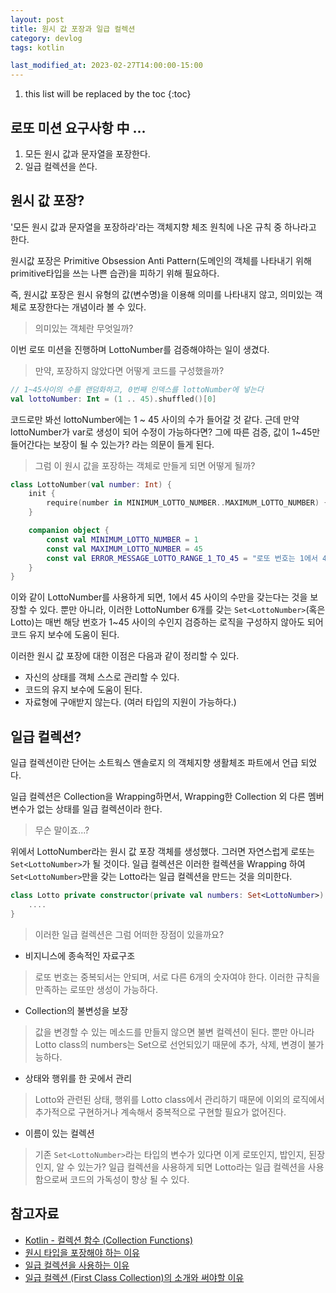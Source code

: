 ```yaml
---
layout: post
title: 원시 값 포장과 일급 컬렉션
category: devlog
tags: kotlin

last_modified_at: 2023-02-27T14:00:00-15:00
---
```


1. this list will be replaced by the toc
{:toc}


## 로또 미션 요구사항 中 ...
1. 모든 원시 값과 문자열을 포장한다.
2. 일급 컬렉션을 쓴다.


## 원시 값 포장?
'모든 원시 값과 문자열을 포장하라'라는 객체지향 체조 원칙에 나온 규칙 중 하나라고 한다.

원시값 포장은 Primitive Obsession Anti Pattern(도메인의 객체를 나타내기 위해 primitive타입을 쓰는 나쁜 습관)을 피하기 위해 필요하다.

즉, 원시값 포장은 원시 유형의 값(변수명)을 이용해 의미를 나타내지 않고, 의미있는 객체로 포장한다는 개념이라 볼 수 있다.

> 의미있는 객체란 무엇일까? 

이번 로또 미션을 진행하며 LottoNumber를 검증해야하는 일이 생겼다.
> 만약, 포장하지 않았다면 어떻게 코드를 구성했을까?

```kotlin
// 1~45사이의 수를 랜덤화하고, 0번째 인덱스를 lottoNumber에 넣는다
val lottoNumber: Int = (1 .. 45).shuffled()[0] 
```
코드로만 봐선 lottoNumber에는 1 ~ 45 사이의 수가 들어갈 것 같다.
근데 만약 lottoNumber가 var로 생성이 되어 수정이 가능하다면? 그에 따른 검증, 값이 1~45만 들어간다는 보장이 될 수 있는가? 라는 의문이 들게 된다.

> 그럼 이 원시 값을 포장하는 객체로 만들게 되면 어떻게 될까?

```kotlin
class LottoNumber(val number: Int) {
    init {
        require(number in MINIMUM_LOTTO_NUMBER..MAXIMUM_LOTTO_NUMBER) { ERROR_MESSAGE_LOTTO_RANGE_1_TO_45 }
    }

    companion object {
        const val MINIMUM_LOTTO_NUMBER = 1
        const val MAXIMUM_LOTTO_NUMBER = 45
        const val ERROR_MESSAGE_LOTTO_RANGE_1_TO_45 = "로또 번호는 1에서 45 사이의 숫자여야 합니다"
    }
}
```

이와 같이 LottoNumber를 사용하게 되면, 1에서 45 사이의 수만을 갖는다는 것을 보장할 수 있다.
뿐만 아니라, 이러한 LottoNumber 6개를 갖는 ```Set<LottoNumber>```(혹은 Lotto)는 매번 해당 번호가 1~45 사이의 수인지 검증하는 로직을 구성하지 않아도 되어 코드 유지 보수에 도움이 된다.

이러한 원시 값 포장에 대한 이점은 다음과 같이 정리할 수 있다.
+ 자신의 상태를 객체 스스로 관리할 수 있다.
+ 코드의 유지 보수에 도움이 된다.
+ 자료형에 구애받지 않는다. (여러 타입의 지원이 가능하다.)


## 일급 컬렉션?
일급 컬렉션이란 단어는 소트웍스 앤솔로지 의 객체지향 생활체조 파트에서 언급 되었다.

일급 컬렉션은 Collection을 Wrapping하면서, Wrapping한 Collection 외 다른 멤버 변수가 없는 상태를 일급 컬렉션이라 한다.

> 무슨 말이죠...?

위에서 LottoNumber라는 원시 값 포장 객체를 생성했다.
그러면 자연스럽게 로또는 ```Set<LottoNumber>```가 될 것이다.
일급 컬렉션은 이러한 컬렉션을 Wrapping 하여 ```Set<LottoNumber>```만을 갖는 Lotto라는 일급 컬렉션을 만드는 것을 의미한다.

```kotlin
class Lotto private constructor(private val numbers: Set<LottoNumber>) {
    ....
}
```

> 이러한 일급 컬렉션은 그럼 어떠한 장점이 있을까요?

+ 비지니스에 종속적인 자료구조
> 로또 번호는 중복되서는 안되며, 서로 다른 6개의 숫자여야 한다. 이러한 규칙을 만족하는 로또만 생성이 가능하다.

+ Collection의 불변성을 보장
> 값을 변경할 수 있는 메소드를 만들지 않으면 불변 컬렉션이 된다. 뿐만 아니라 Lotto class의 numbers는 Set으로 선언되있기 때문에 추가, 삭제, 변경이 불가능하다.

+ 상태와 행위를 한 곳에서 관리
> Lotto와 관련된 상태, 행위를 Lotto class에서 관리하기 때문에 이외의 로직에서 추가적으로 구현하거나 계속해서 중복적으로 구현할 필요가 없어진다.


+ 이름이 있는 컬렉션 
> 기존 ```Set<LottoNumber>```라는 타입의 변수가 있다면 이게 로또인지, 밥인지, 된장인지, 알 수 있는가? 일급 컬렉션을 사용하게 되면 Lotto라는 일급 컬렉션을 사용함으로써 코드의 가독성이 향상 될 수 있다.



## 참고자료
- [Kotlin - 컬렉션 함수 (Collection Functions)](https://lgphone.tistory.com/146)
- [원시 타입을 포장해야 하는 이유](https://tecoble.techcourse.co.kr/post/2020-05-29-wrap-primitive-type/)
- [일급 컬렉션을 사용하는 이유](https://tecoble.techcourse.co.kr/post/2020-05-08-First-Class-Collection/)
- [일급 컬렉션 (First Class Collection)의 소개와 써야할 이유](https://jojoldu.tistory.com/412)
